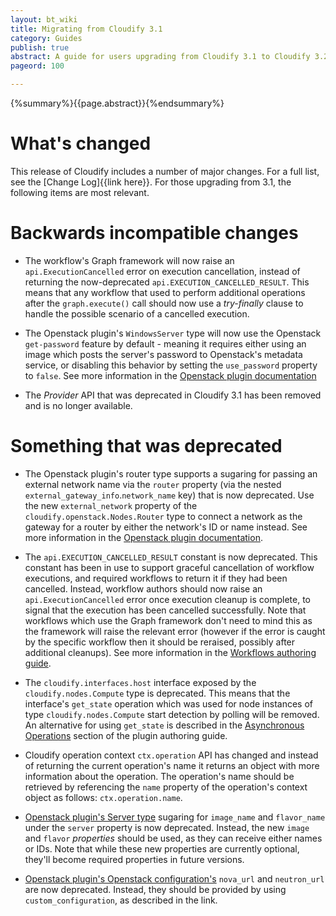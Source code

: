 ```yaml
---
layout: bt_wiki
title: Migrating from Cloudify 3.1
category: Guides
publish: true
abstract: A guide for users upgrading from Cloudify 3.1 to Cloudify 3.2
pageord: 100

---
```

{%summary%}{{page.abstract}}{%endsummary%}

# What's changed

This release of Cloudify includes a number of major changes. For a full list, see the [Change Log]{{link here}}.
For those upgrading from 3.1, the following items are most relevant.

# Backwards incompatible changes

* The workflow's Graph framework will now raise an `api.ExecutionCancelled` error on execution cancellation, instead of returning the now-deprecated `api.EXECUTION_CANCELLED_RESULT`. This means that any workflow that used to perform additional operations after the `graph.execute()` call should now use a *try-finally* clause to handle the possible scenario of a cancelled execution.

* The Openstack plugin's `WindowsServer` type will now use the Openstack `get-password` feature by default - meaning it requires either using an image which posts the server's password to Openstack's metadata service, or disabling this behavior by setting the `use_password` property to `false`. See more information in the [Openstack plugin documentation](plugin-openstack.html#cloudifyopenstacknodeswindowsserver)

* The *Provider* API that was deprecated in Cloudify 3.1 has been removed and is no longer available.

# Something that was deprecated

* The Openstack plugin's router type supports a sugaring for passing an external network name via the `router` property (via the nested `external_gateway_info`.`network_name` key) that is now deprecated. Use the new `external_network` property of the `cloudify.openstack.Nodes.Router` type to connect a network as the gateway for a router by either the network's ID or name instead. See more information in the [Openstack plugin documentation](plugin-openstack.html).

* The `api.EXECUTION_CANCELLED_RESULT` constant is now deprecated. This constant has been in use to support graceful cancellation of workflow executions, and required workflows to return it if they had been cancelled. Instead, workflow authors should now raise an `api.ExecutionCancelled` error once execution cleanup is complete, to signal that the execution has been cancelled successfully. Note that workflows which use the Graph framework don't need to mind this as the framework will raise the relevant error (however if the error is caught by the specific workflow then it should be reraised, possibly after additional cleanups). See more information in the [Workflows authoring guide](workflows-authoring.html).

* The `cloudify.interfaces.host` interface exposed by the `cloudify.nodes.Compute` type is deprecated. This means that the interface's `get_state` operation which was used for node instances of type `cloudify.nodes.Compute` start detection by polling will be removed. An alternative for using `get_state` is described in the [Asynchronous Operations](plugins-authoring.html#asynchronous-operations) section of the plugin authoring guide.

* Cloudify operation context `ctx.operation` API has changed and instead of returning the current operation's name it returns an object with more information about the operation. The operation's name should be retrieved by referencing the `name` property of the operation's context object as follows: `ctx.operation.name`.

* [Openstack plugin's Server type](plugin-openstack.html#cloudifyopenstacknodesserver) sugaring for `image_name` and `flavor_name` under the `server` property is now deprecated. Instead, the new `image` and `flavor` *properties* should be used, as they can receive either names or IDs. Note that while these new properties are currently optional, they'll become required properties in future versions.

* [Openstack plugin's Openstack configuration's](plugin-openstack.html#openstack-configuration) `nova_url` and `neutron_url` are now deprecated. Instead, they should be provided by using `custom_configuration`, as described in the link.